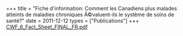 +++
title = "Fiche d'information: Comment les Canadiens plus malades atteints de maladies chroniques Ã©valuent-ils le système de soins de santé?"
date = 2011-12-12
types = ["Publications"]
+++
[CWF_6_Fact_Sheet_FINAL_FR.pdf](/files/CWF_6_Fact_Sheet_FINAL_FR.pdf)
